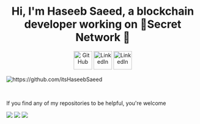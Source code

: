 <h1 align="center">Hi, I'm Haseeb Saeed, a blockchain developer working on 🤫Secret Network</a> 👋</h1>

<p align="center">
  <a href="https://github.com/itsHaseebSaeed">
    <picture>
      <source media="(prefers-color-scheme: dark)" srcset="https://cdn.simpleicons.org/github/white">
      <img alt="GitHub" title="GitHub" height="48" width="48" src="https://cdn.simpleicons.org/github"></picture></a>
  <a href="https://www.linkedin.com/in/itsHaseebSaeed">
    <img alt="LinkedIn" title="LinkedIn" height="48" width="48" src="https://cdn.simpleicons.org/linkedin"></a>
  <a href="https://twitter.com/itsHaseebSaeed">
        <img alt="LinkedIn" title="LinkedIn" height="48" width="48" src="https://cdn.simpleicons.org/twitter"></a>
 </a>
</p>
<img src="https://komarev.com/ghpvc/?username=itsHaseebSaeed" alt="https://github.com/itsHaseebSaeed" />
<p align="center">

<br />


If you find any of my repositories to be helpful, you're welcome

  <img src ="https://github-readme-stats.vercel.app/api?username=itsHaseebSaeed&show_icons=true&count_private=true&theme=merko&hide_border=true&bg_color=00000000&hide_rank=true">
  <img src ="https://github-readme-stats.vercel.app/api/top-langs/?username=itsHaseebSaeed&layout=compact&hide_border=true&theme=merko&bg_color=00000000&langs_count=8">
  <img src ="https://github-readme-streak-stats.herokuapp.com/?user=itsHaseebSaeed&theme=merko&hide_border=true&background=FFFFFF00">
  <br>
  <br>
</p>



